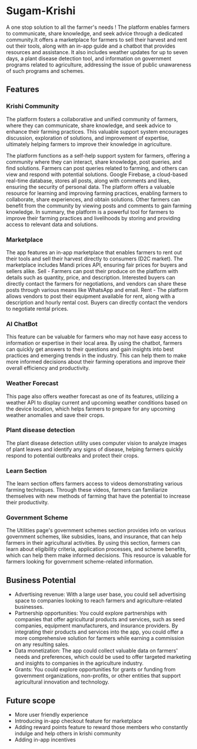 # Sugam-Krishi
A one stop solution to all the farmer's needs !
The platform enables farmers to communicate, share knowledge, and seek advice through a dedicated community.It offers a marketplace for farmers to sell their harvest and rent out their tools, along with an in-app guide and a chatbot that provides resources and assistance. It also includes weather updates for up to seven days, a plant disease detection tool, and information on government programs related to agriculture, addressing the issue of public unawareness of such programs and schemes.

## Features
### Krishi Community
The platform fosters a collaborative and unified community of farmers, where they can communicate, share knowledge, and seek advice to enhance their farming practices. This valuable support system encourages discussion, exploration of solutions, and improvement of expertise, ultimately helping farmers to improve their knowledge in agriculture.

The platform functions as a self-help support system for farmers, offering a community where they can interact, share knowledge, post queries, and find solutions. Farmers can post queries related to farming, and others can view and respond with potential solutions. Google Firebase, a cloud-based real-time database, stores all posts, along with comments and likes, ensuring the security of personal data. The platform offers a valuable resource for learning and improving farming practices, enabling farmers to collaborate, share experiences, and obtain solutions. Other farmers can benefit from the community by viewing posts and comments to gain farming knowledge. In summary, the platform is a powerful tool for farmers to improve their farming practices and livelihoods by storing and providing access to relevant data and solutions.

### Marketplace
The app features an in-app marketplace that enables farmers to rent out their tools and sell their harvest directly to consumers (D2C market). The marketplace includes Mandi prices API, ensuring fair prices for buyers and sellers alike.
Sell - Farmers can post their produce on the platform with details such as quantity, price, and description. Interested buyers can directly contact the farmers for negotiations, and vendors can share these posts through various means like WhatsApp and email.
Rent - The platform allows vendors to post their equipment available for rent, along with a description and hourly rental cost. Buyers can directly contact the vendors to negotiate rental prices.

### AI ChatBot
This feature can be valuable for farmers who may not have easy access to information or expertise in their local area. By using the chatbot, farmers can quickly get answers to their questions and gain insights into best practices and emerging trends in the industry. This can help them to make more informed decisions about their farming operations and improve their overall efficiency and productivity.

### Weather Forecast
This page also offers weather forecast as one of its features, utilizing a weather API to display current and upcoming weather conditions based on the device location, which helps farmers to prepare for any upcoming weather anomalies and save their crops.

### Plant disease detection
The plant disease detection utility uses computer vision to analyze images of plant leaves and identify any signs of disease, helping farmers quickly respond to potential outbreaks and protect their crops.

### Learn Section
The learn section offers farmers access to videos demonstrating various farming techniques. Through these videos, farmers can familiarize themselves with new methods of farming that have the potential to increase their productivity.

### Government Scheme
The Utilities page's government schemes section provides info on various government schemes, like subsidies, loans, and insurance, that can help farmers in their agricultural activities. By using this section, farmers can learn about eligibility criteria, application processes, and scheme benefits, which can help them make informed decisions. This resource is valuable for farmers looking for government scheme-related information.

## Business Potential
- Advertising revenue: With a large user base, you could sell advertising space to companies looking to reach farmers and agriculture-related businesses.
- Partnership opportunities: You could explore partnerships with companies that offer agricultural products and services, such as seed companies, equipment manufacturers, and insurance providers. By integrating their products and services into the app, you could offer a more comprehensive solution for farmers while earning a commission on any resulting sales.
- Data monetization: The app could collect valuable data on farmers' needs and preferences, which could be used to offer targeted marketing and insights to companies in the agriculture industry.
- Grants: You could explore opportunities for grants or funding from government organizations, non-profits, or other entities that support agricultural innovation and technology.

## Future scope
- More user friendly experience
- Introducing in-app checkout feature for marketplace
- Adding reward points feature to reward those members who constantly indulge and help others in krishi community
- Adding in-app incentives 
